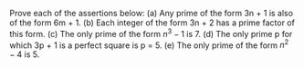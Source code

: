 Prove each of the assertions below:
(a) Any prime of the form 3n + 1 is also of the form 6m + 1.
(b) Each integer of the form 3n + 2 has a prime factor of this form.
(c) The only prime of the form $n^3 - 1$ is 7.
(d) The only prime p for which 3p + 1 is a perfect square is p = 5.
(e) The only prime of the form $n^2 - 4$ is 5.